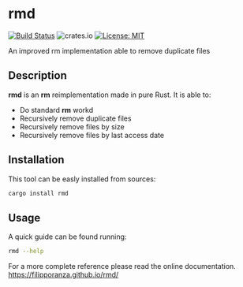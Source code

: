 # rmd

[![Build Status](https://travis-ci.com/FilippoRanza/rmd.svg?branch=master)](https://travis-ci.com/FilippoRanza/rmd) ![crates.io](https://img.shields.io/crates/v/rmd.svg) [![License: MIT](https://img.shields.io/badge/License-MIT-blue.svg)](https://opensource.org/licenses/MIT)

An improved rm implementation able to remove duplicate files

## Description 
**rmd** is an **rm** reimplementation made in pure Rust. It
is able to:
- Do standard **rm** workd
- Recursively remove duplicate files 
- Recursively remove files by size 
- Recursively remove files by last access date


## Installation

This tool can be easly installed from sources:
```bash
cargo install rmd
```


## Usage 

A quick guide can be found running: 
```bash
rmd --help
```

For a more complete reference please read the online documentation.
https://filipporanza.github.io/rmd/
